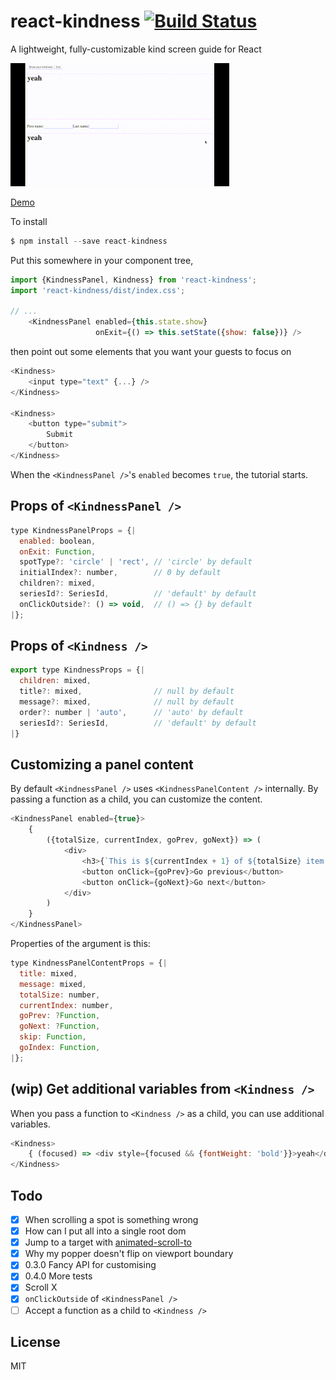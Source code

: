 # react-kindness [![Build Status](https://travis-ci.org/piglovesyou/react-kindness.svg?branch=master)](https://travis-ci.org/piglovesyou/react-kindness)

A lightweight, fully-customizable kind screen guide for React

![mini demo](./resources/demo.gif)

[Demo](https://piglovesyou.github.io/react-kindness/)

To install

```js
$ npm install --save react-kindness
```

Put this somewhere in your component tree,

```js
import {KindnessPanel, Kindness} from 'react-kindness';
import 'react-kindness/dist/index.css';

// ...
    <KindnessPanel enabled={this.state.show}
                   onExit={() => this.setState({show: false})} />
```

then point out some elements that you want your guests to focus on

```js
<Kindness>
    <input type="text" {...} />
</Kindness>

<Kindness>
    <button type="submit">
        Submit
    </button>
</Kindness>
```

When the `<KindnessPanel />`'s `enabled` becomes `true`, the tutorial starts.

## Props of `<KindnessPanel />`

```js
type KindnessPanelProps = {|
  enabled: boolean,
  onExit: Function,
  spotType?: 'circle' | 'rect', // 'circle' by default
  initialIndex?: number,        // 0 by default
  children?: mixed,
  seriesId?: SeriesId,          // 'default' by default
  onClickOutside?: () => void,  // () => {} by default
|};
```


## Props of `<Kindness />`

```js
export type KindnessProps = {|
  children: mixed,
  title?: mixed,                // null by default
  message?: mixed,              // null by default
  order?: number | 'auto',      // 'auto' by default
  seriesId?: SeriesId,          // 'default' by default
|}
```

## Customizing a panel content

By default `<KindnessPanel />` uses `<KindnessPanelContent />` internally. By passing a function as a child, you can customize the content.

```js
<KindnessPanel enabled={true}>
    {
        ({totalSize, currentIndex, goPrev, goNext}) => (
            <div>
                <h3>{`This is ${currentIndex + 1} of ${totalSize} item.`}</h3>
                <button onClick={goPrev}>Go previous</button>
                <button onClick={goNext}>Go next</button>
            </div>
        )
    }
</KindnessPanel>
```

Properties of the argument is this:

```js
type KindnessPanelContentProps = {|
  title: mixed,
  message: mixed,
  totalSize: number,
  currentIndex: number,
  goPrev: ?Function,
  goNext: ?Function,
  skip: Function,
  goIndex: Function,
|};
```

## (wip) Get additional variables from `<Kindness />`

When you pass a function to `<Kindness />` as a child, you can use additional variables.

```js
<Kindness>
    { (focused) => <div style={focused && {fontWeight: 'bold'}}>yeah</div> }
</Kindness>
```

## Todo

- [x] When scrolling a spot is something wrong
- [x] How can I put all into a single root dom
- [x] Jump to a target with [animated-scroll-to](https://www.npmjs.com/package/animated-scroll-to)
- [x] Why my popper doesn't flip on viewport boundary
- [x] 0.3.0 Fancy API for customising
- [x] 0.4.0 More tests
- [x] Scroll X
- [x] `onClickOutside` of `<KindnessPanel />`
- [ ] Accept a function as a child to `<Kindness />`

## License

MIT

